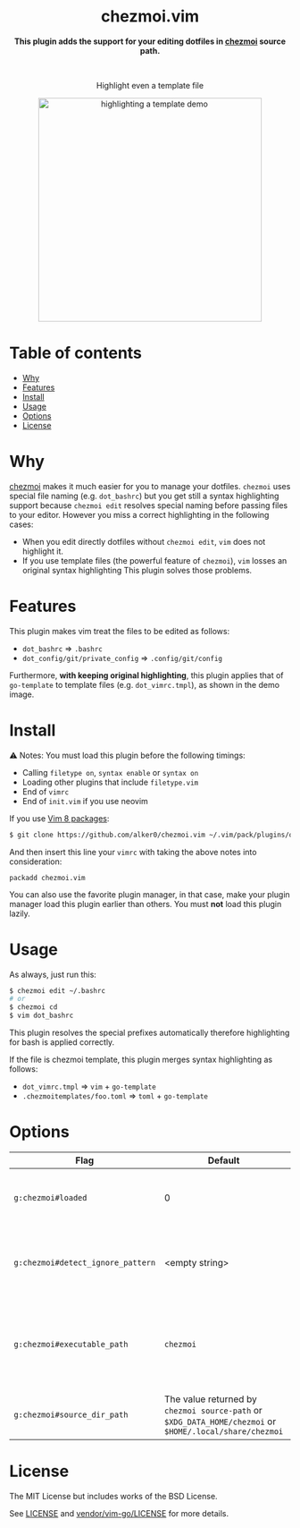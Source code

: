 <div align="center">
<h1><strong>chezmoi.vim</strong></h1>

<strong>This plugin adds the support for your editing dotfiles in <a href="https://github.com/twpayne/chezmoi">chezmoi</a> source path.</strong>
</div>

<br>

<div align="center"><p>Highlight even a template file</p>
<img src="https://user-images.githubusercontent.com/51204827/147376940-f9c23c25-89da-4ad0-9b92-907266afa388.gif" alt="highlighting a template demo" height="400px">

</div>

# Table of contents

- [Why](#why)
- [Features](#features)
- [Install](#install)
- [Usage](#usage)
- [Options](#options)
- [License](#license)

# Why

[chezmoi](https://github.com/twpayne/chezmoi) makes it much easier for you to manage your dotfiles. `chezmoi` uses special file naming (e.g. `dot_bashrc`) but you get still a syntax highlighting support because `chezmoi edit` resolves special naming before passing files to your editor. However you miss a correct highlighting in the following cases:
- When you edit directly dotfiles without `chezmoi edit`, `vim` does not highlight it.
- If you use template files (the powerful feature of `chezmoi`), `vim` losses an original syntax highlighting
This plugin solves those problems.

# Features

This plugin makes vim treat the files to be edited as follows:
* `dot_bashrc` => `.bashrc`
* `dot_config/git/private_config` => `.config/git/config`

Furthermore, **with keeping original highlighting**, this plugin applies that of `go-template` to template files (e.g. `dot_vimrc.tmpl`), as shown in the demo image.

# Install

:warning: Notes: You must load this plugin before the following timings:
* Calling `filetype on`, `syntax enable` or `syntax on`
* Loading other plugins that include `filetype.vim`
* End of `vimrc`
* End of `init.vim` if you use neovim

If you use [Vim 8 packages](http://vimhelp.appspot.com/repeat.txt.html#packages):
```sh
$ git clone https://github.com/alker0/chezmoi.vim ~/.vim/pack/plugins/opt/chezmoi.vim
```
And then insert this line your `vimrc` with taking the above notes into consideration:
```vim
packadd chezmoi.vim
```

You can also use the favorite plugin manager, in that case, make your plugin manager load this plugin earlier than others. You must **not** load this plugin lazily.

# Usage

As always, just run this:
```sh
$ chezmoi edit ~/.bashrc
# or
$ chezmoi cd
$ vim dot_bashrc
```
This plugin resolves the special prefixes automatically therefore highlighting for bash is applied correctly.

If the file is chezmoi template, this plugin merges syntax highlighting as follows:
* `dot_vimrc.tmpl` => `vim` + `go-template`
* `.chezmoitemplates/foo.toml` => `toml` + `go-template`

# Options
| Flag                              | Default                                                  | Description                                            |
| --------------------------------- | -------------------------------------------------------- | ----------------------------------------------         |
| `g:chezmoi#loaded`                | 0                                                        | Setting 1 before loading disables this plugin          |
| `g:chezmoi#detect_ignore_pattern` | \<empty string>                                          | Regex pattern of path for ignoring file type detection |
| `g:chezmoi#executable_path`       | `chezmoi`                                                | Location of the chezmoi binary, used to resolve the source directory |
| `g:chezmoi#source_dir_path`       | The value returned by `chezmoi source-path` or `$XDG_DATA_HOME/chezmoi` or `$HOME/.local/share/chezmoi` | Source Directory managed by chezmoi |

# License
The MIT License but includes works of the BSD License.

See [LICENSE](LICENSE) and [vendor/vim-go/LICENSE](vendor/vim-go/LICENSE) for more details.
